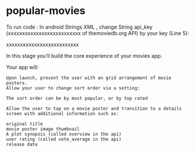 # popular-movies


To run code : 
In android Strings XML , change String api_key (xxxxxxxxxxxxxxxxxxxxxxxxxx of themoviedb.org API) by your key (Line 5):

 <string name="api_key" translatable="false" >xxxxxxxxxxxxxxxxxxxxxxxxxx</string>


In this stage you’ll build the core experience of your movies app.

Your app will:

    Upon launch, present the user with an grid arrangement of movie posters.
    Allow your user to change sort order via a setting:

    The sort order can be by most popular, or by top rated

    Allow the user to tap on a movie poster and transition to a details screen with additional information such as:

    original title
    movie poster image thumbnail
    A plot synopsis (called overview in the api)
    user rating (called vote_average in the api)
    release date
